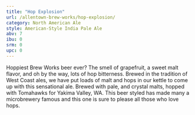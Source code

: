 ```yaml
---
title: "Hop Explosion"
url: /allentown-brew-works/hop-explosion/
category: North American Ale
style: American-Style India Pale Ale
abv: 7
ibu: 0
srm: 0
upc: 0
---
```

Hoppiest Brew Works beer ever? The smell of grapefruit, a sweet malt flavor, and oh by the way, lots of hop bitterness. Brewed in the tradition of West Coast ales, we have put loads of malt and hops in our kettle to come up with this sensational ale. Brewed with pale, and crystal malts, hopped with Tomahawks for Yakima Valley, WA. This beer styled has made many a microbrewery famous and this one is sure to please all those who love hops.
